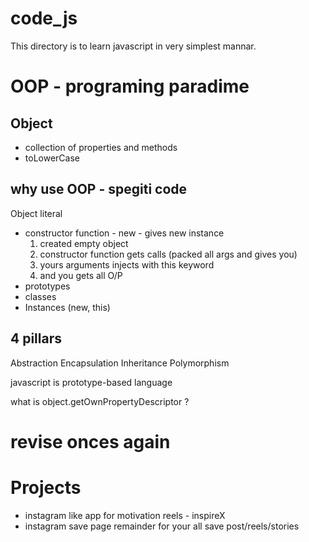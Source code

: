 # code_js

This directory is to learn javascript in very simplest mannar.

# OOP   - programing paradime

## Object
- collection of properties and methods
- toLowerCase

## why use OOP - spegiti code

Object literal

- constructor function  - new - gives new instance
    1) created empty object
    2) constructor function gets calls (packed all args and gives you)
    3) yours arguments injects with this keyword
    4) and you gets all O/P 
- prototypes
- classes
- Instances (new, this)

## 4 pillars
Abstraction
Encapsulation
Inheritance
Polymorphism


javascript is prototype-based language

what is object.getOwnPropertyDescriptor ? 

# revise onces again

# Projects 
- instagram like app for motivation reels - inspireX
- instagram save page remainder for your all save post/reels/stories


